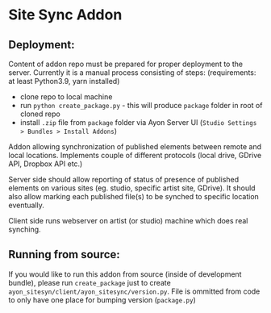 Site Sync Addon
===============

Deployment:
----------
Content of addon repo must be prepared for proper deployment to the server.
Currently it is a manual process consisting of steps: (requirements: at least Python3.9, yarn installed)
- clone repo to local machine
- run `python create_package.py` - this will produce `package` folder in root of cloned repo
- install `.zip` file from `package` folder via Ayon Server UI (`Studio Settings > Bundles > Install Addons`)

Addon allowing synchronization of published elements between remote and local locations.
Implements couple of different protocols (local drive, GDrive API, Dropbox API etc.)

Server side should allow reporting of status of presence of published elements on 
various sites (eg. studio, specific artist site, GDrive). It should also allow
marking each published file(s) to be synched to specific location eventually.

Client side runs webserver on artist (or studio) machine which does real synching.

Running from source:
-------------------
If you would like to run this addon from source (inside of development bundle), please run `create_package`
just to create `ayon_sitesyn/client/ayon_sitesync/version.py`. 
File is ommitted from code to only have one place for bumping version (`package.py`)